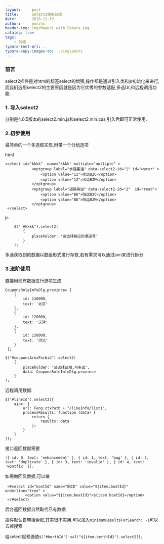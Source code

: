 ```yaml
---
layout:     post
title:      Select2使用总结
date:       2018-12-19
author:     yunzhs
header-img: img/Mayuri with Sakura.jpg
catalog: true
tags:
    - 前端
typora-root-url: ..
typora-copy-images-to: ..\img\posts
---
```


### 前言

​	select2插件是对html的标签select的增强,操作都是通过引入类和js初始化来进行,而我们选用select2的主要原因就是因为它优秀的参数适配,多选UI,和远程调用功能.

### 1. 导入select2

分别是4.0.5版本的select2.min.js和select2.min.css,引入后即可正常使用.

### 2.初步使用

最简单的一个多选框实现,附带一个分组选项

html

```
<select id="kkkk"  name="kkkk" multiple="multiple" >
            <optgroup label="水路客运" data-select2-id="1" id="water" >
                <option value="11">水运B2C</option>
                <option value="12">水运B2M</option>
            </optgroup>
            <optgroup label="道路客运" data-select2-id="2"  id="road">
                <option value="66">陆运B2C</option>
                <option value="88">陆运B2M</option>
            </optgroup>
 </select>
```

js

```
    $(" #kkkk").select2(
        {
            placeholder: '请选择相应的渠道号'
        }
    );
```

多选获取到的数据以数组形式进行存放,若有需求可以通过join来进行拆分

### 3.进阶使用

直接用现有数据进行选项生成

```
CouponsRoleInfoDlg.province= [
    {
        id: 110000,
        text: '北京'
    },
    {
        id: 120000,
        text: '天津'
    },
    {
        id: 130000,
        text: '河北'
    }
 ];
```

```
$("#couponsAreaForbid").select2(
    {
        placeholder: '请选择区域,可多选',
        data: CouponsRoleInfoDlg.province
    }
);
```



远程调用数据:

```
$('#lineId').select2({
    ajax: {
        url: Feng.ctxPath + "/lineInfo/list1",
        processResults: function (data) {
            return {
                results: data
            };
        }
    }
});
```

接口返回数据需要

```
[{ id: 0, text: 'enhancement' }, { id: 1, text: 'bug' }, { id: 2, text: 'duplicate' }, { id: 3, text: 'invalid' }, { id: 4, text: 'wontfix' }];
```

如需做回显数据,可以做

```
 <#select id="boatId" name="船ID" value="${item.boatId}" underline="true" >
		 <option value="${item.boatId}">${item.boatId}</option>
 </#select>
```

后台返回数据自然取代已有数据



插件默认自带搜索框,其实很不实用,可以加入`minimumResultsForSearch: -1`可以去掉搜索

给select赋预选值`$("#berthId").val("${item.berthId}").select2();`